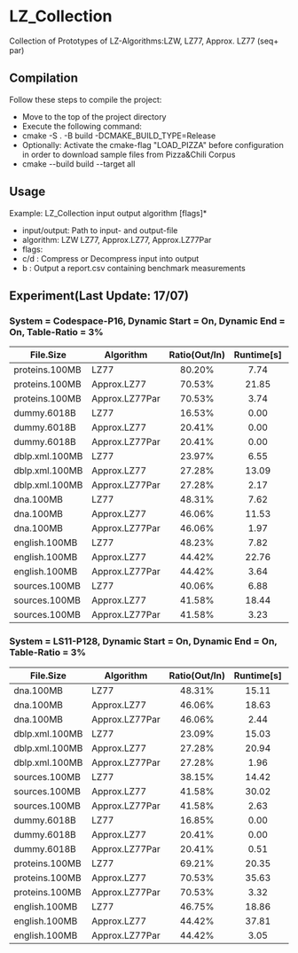 # LZ_Collection
Collection of Prototypes of LZ-Algorithms:LZW, LZ77, Approx. LZ77 (seq+ par)

## Compilation
Follow these steps to compile the project:
- Move to the top of the project directory
- Execute the following command: 
-    cmake -S . -B build -DCMAKE_BUILD_TYPE=Release
-    Optionally: Activate the cmake-flag "LOAD_PIZZA" before configuration in order to download sample files from Pizza&Chili Corpus 
-    cmake --build build --target all

## Usage
 Example:
    LZ_Collection input output algorithm [flags]*
 
- input/output: Path to input- and output-file
- algorithm: LZW LZ77, Approx.LZ77, Approx.LZ77Par
- flags:
-    c/d : Compress or Decompress input into output
-    b : Output a report.csv containing benchmark measurements

## Experiment(Last Update: 17/07)

### System = Codespace-P16, Dynamic Start = On, Dynamic End = On, Table-Ratio = 3%

|File.Size|Algorithm|Ratio(Out/In)|Runtime[s]|Factors(#/In)|Mem([Byte]/In)|
|---------------|---------------|:---------------:|:---------------:|:---------------:|:---------:|
|proteins.100MB|LZ77|80.20%|7.74|11.73%|20.00|
|proteins.100MB|Approx.LZ77|70.53%|21.85|17.63%|14.77|
|proteins.100MB|Approx.LZ77Par|70.53%|3.74|17.63%|14.65|
|dummy.6018B|LZ77|16.53%|0.00|11.58%|20.00|
|dummy.6018B|Approx.LZ77|20.41%|0.00|11.05%|8.65|
|dummy.6018B|Approx.LZ77Par|20.41%|0.00|11.05%|8.03|
|dblp.xml.100MB|LZ77|23.97%|6.55|3.64%|20.00|
|dblp.xml.100MB|Approx.LZ77|27.28%|13.09|7.06%|4.04|
|dblp.xml.100MB|Approx.LZ77Par|27.28%|2.17|7.06%|4.25|
|dna.100MB|LZ77|48.31%|7.62|7.03%|20.00|
|dna.100MB|Approx.LZ77|46.06%|11.53|11.17%|8.89|
|dna.100MB|Approx.LZ77Par|46.06%|1.97|11.17%|7.42|
|english.100MB|LZ77|48.23%|7.82|7.13%|20.00|
|english.100MB|Approx.LZ77|44.42%|22.76|11.10%|8.79|
|english.100MB|Approx.LZ77Par|44.42%|3.64|11.10%|6.56|
|sources.100MB|LZ77|40.06%|6.88|6.07%|20.00|
|sources.100MB|Approx.LZ77|41.58%|18.44|10.93%|6.93|
|sources.100MB|Approx.LZ77Par|41.58%|3.23|10.93%|6.32|

### System = LS11-P128, Dynamic Start = On, Dynamic End = On, Table-Ratio = 3%

|File.Size|Algorithm|Ratio(Out/In)|Runtime[s]|Factors(#/In)|Mem([Byte]/In)|
|---------------|---------------|:---------------:|:---------------:|:---------------:|:---------:|
|dna.100MB|LZ77|48.31%|15.11|7.03%|20.00|
|dna.100MB|Approx.LZ77|46.06%|18.63|11.17%|8.89|
|dna.100MB|Approx.LZ77Par|46.06%|2.44|11.17%|7.07|
|dblp.xml.100MB|LZ77|23.09%|15.03|4.63%|20.00|
|dblp.xml.100MB|Approx.LZ77|27.28%|20.94|7.06%|4.04|
|dblp.xml.100MB|Approx.LZ77Par|27.28%|1.96|7.06%|3.76|
|sources.100MB|LZ77|38.15%|14.42|7.98%|20.00|
|sources.100MB|Approx.LZ77|41.58%|30.02|10.93%|6.93|
|sources.100MB|Approx.LZ77Par|41.58%|2.63|10.93%|5.57|
|dummy.6018B|LZ77|16.85%|0.00|9.70%|20.00|
|dummy.6018B|Approx.LZ77|20.41%|0.00|11.05%|8.65|
|dummy.6018B|Approx.LZ77Par|20.41%|0.51|11.05%|6.07|
|proteins.100MB|LZ77|69.21%|20.35|40.51%|27.52|
|proteins.100MB|Approx.LZ77|70.53%|35.63|17.63%|14.77|
|proteins.100MB|Approx.LZ77Par|70.53%|3.32|17.63%|12.83|
|english.100MB|LZ77|46.75%|18.86|8.56%|20.00|
|english.100MB|Approx.LZ77|44.42%|37.81|11.10%|8.79|
|english.100MB|Approx.LZ77Par|44.42%|3.05|11.10%|6.40|


